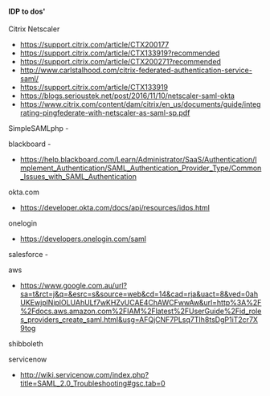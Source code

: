 #### IDP to dos'

Citrix Netscaler
- https://support.citrix.com/article/CTX200177
- https://support.citrix.com/article/CTX133919?recommended
- https://support.citrix.com/article/CTX200271?recommended
- http://www.carlstalhood.com/citrix-federated-authentication-service-saml/
- https://support.citrix.com/article/CTX133919
- https://blogs.serioustek.net/post/2016/11/10/netscaler-saml-okta
- https://www.citrix.com/content/dam/citrix/en_us/documents/guide/integrating-pingfederate-with-netscaler-as-saml-sp.pdf


SimpleSAMLphp   -


blackboard -
- https://help.blackboard.com/Learn/Administrator/SaaS/Authentication/Implement_Authentication/SAML_Authentication_Provider_Type/Common_Issues_with_SAML_Authentication

okta.com
- https://developer.okta.com/docs/api/resources/idps.html

onelogin
- https://developers.onelogin.com/saml

salesforce -

aws
- https://www.google.com.au/url?sa=t&rct=j&q=&esrc=s&source=web&cd=14&cad=rja&uact=8&ved=0ahUKEwjplNiplOLUAhULf7wKHZvUCAE4ChAWCFwwAw&url=http%3A%2F%2Fdocs.aws.amazon.com%2FIAM%2Flatest%2FUserGuide%2Fid_roles_providers_create_saml.html&usg=AFQjCNF7PLsq7TIh8tsDgP1iT2cr7X9tog

shibboleth

servicenow
- http://wiki.servicenow.com/index.php?title=SAML_2.0_Troubleshooting#gsc.tab=0

